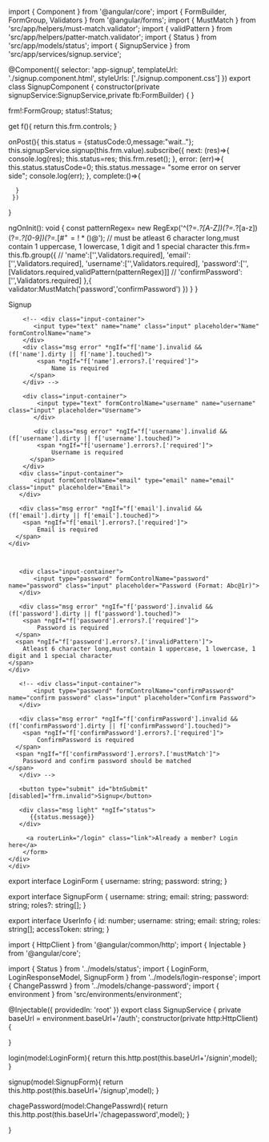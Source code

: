 import { Component } from '@angular/core';
import { FormBuilder, FormGroup, Validators } from '@angular/forms';
import { MustMatch } from 'src/app/helpers/must-match.validator';
import { validPattern } from 'src/app/helpers/patter-match.validator';
import { Status } from 'src/app/models/status';
import { SignupService } from 'src/app/services/signup.service';

@Component({
  selector: 'app-signup',
  templateUrl: './signup.component.html',
  styleUrls: ['./signup.component.css']
})
export class SignupComponent {
  constructor(private signupService:SignupService,private fb:FormBuilder) { }
  
  frm!:FormGroup;
  status!:Status;

  get f(){
    return this.frm.controls;
  }

  onPost(){
     this.status = {statusCode:0,message:"wait.."};
     this.signupService.signup(this.frm.value).subscribe({
      next: (res)=>{
        console.log(res);
        this.status=res;
        this.frm.reset();
      },
      error: (err)=>{
       this.status.statusCode=0;
       this.status.message= "some error on server side";
      console.log(err);
      },
      complete:()=>{
       
      }
     })
  }

  ngOnInit(): void {
    const patternRegex= new RegExp('^(?=.*?[A-Z])(?=.*?[a-z])(?=.*?[0-9])(?=.*[#$^+=!*()@%&]).{6,}$');
    // must be atleast 6 character long,must contain 1 uppercase, 1 lowercase, 1 digit and 1 special character
    this.frm= this.fb.group({
      //  'name':['',Validators.required],
       'email':['',Validators.required],
       'username':['',Validators.required],
       'password':['',[Validators.required,validPattern(patternRegex)]]
      //  'confirmPassword':['',Validators.required]
    },{
      validator:MustMatch('password','confirmPassword')
    })
  }
}


<div class="form-container">
    <div class="form signup">
        <form [formGroup]="frm" (ngSubmit)="onPost()">
        <div class="title">
           Signup
        </div>
    
        <!-- <div class="input-container"> 
           <input type="text" name="name" class="input" placeholder="Name" formControlName="name">
        </div>
        <div class="msg error" *ngIf="f['name'].invalid && (f['name'].dirty || f['name'].touched)">
            <span *ngIf="f['name'].errors?.['required']">
                Name is required  
          </span>
        </div> -->
        
        <div class="input-container"> 
            <input type="text" formControlName="username" name="username" class="input" placeholder="Username">
           </div>
        
           <div class="msg error" *ngIf="f['username'].invalid && (f['username'].dirty || f['username'].touched)">
            <span *ngIf="f['username'].errors?.['required']">
                Username is required  
          </span>
        </div>
       <div class="input-container"> 
           <input formControlName="email" type="email" name="email" class="input" placeholder="Email">
       </div>
    
       <div class="msg error" *ngIf="f['email'].invalid && (f['email'].dirty || f['email'].touched)">
        <span *ngIf="f['email'].errors?.['required']">
            Email is required  
      </span>
    </div>
    
    
    
       <div class="input-container"> 
           <input type="password" formControlName="password"  name="password" class="input" placeholder="Password (Format: Abc@1r)">
       </div>
    
       <div class="msg error" *ngIf="f['password'].invalid && (f['password'].dirty || f['password'].touched)">
        <span *ngIf="f['password'].errors?.['required']">
            Password is required  
      </span>
      <span *ngIf="f['password'].errors?.['invalidPattern']">
        Atleast 6 character long,must contain 1 uppercase, 1 lowercase, 1 digit and 1 special character
    </span>
    </div>
    
       <!-- <div class="input-container"> 
           <input type="password" formControlName="confirmPassword" name="confirm password" class="input" placeholder="Confirm Password">
       </div>
    
       <div class="msg error" *ngIf="f['confirmPassword'].invalid && (f['confirmPassword'].dirty || f['confirmPassword'].touched)">
        <span *ngIf="f['confirmPassword'].errors?.['required']">
            ConfirmPassword is required  
      </span>
      <span *ngIf="f['confirmPassword'].errors?.['mustMatch']">
        Password and confirm password should be matched  
    </span>
       </div> -->
    
       <button type="submit" id="btnSubmit" [disabled]="frm.invalid">Signup</button>
       
       <div class="msg light" *ngIf="status">
          {{status.message}}
       </div>
    
         <a routerLink="/login" class="link">Already a member? Login here</a>
        </form>
    </div>
    </div>

    
export interface LoginForm {
    username: string;
    password: string;
  }
  
  export interface SignupForm {
    username: string;
    email: string;
    password: string;
    roles?: string[];
  }

  export interface UserInfo {
    id: number;
    username: string;
    email: string;
    roles: string[];
    accessToken: string;
  }

  import { HttpClient } from '@angular/common/http';
import { Injectable } from '@angular/core';

import { Status } from '../models/status';
import { LoginForm, LoginResponseModel, SignupForm } from '../models/login-response';
import { ChangePasswrd } from '../models/change-password';
import { environment } from 'src/environments/environment';


@Injectable({
  providedIn: 'root'
})
export class SignupService {
  private baseUrl = environment.baseUrl+'/auth';
  constructor(private http:HttpClient) { 

  }

  login(model:LoginForm){
  return this.http.post<LoginResponseModel>(this.baseUrl+'/signin',model);
  }

  signup(model:SignupForm){
     return this.http.post<Status>(this.baseUrl+'/signup',model);
  }

  chagePassword(model:ChangePasswrd){
    return this.http.post<Status>(this.baseUrl+'/chagepassword',model);
    }

}
